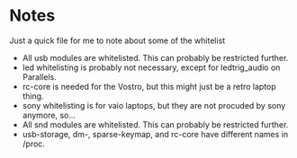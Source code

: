 # Notes

Just a quick file for me to note about some of the whitelist

- All usb modules are whitelisted. This can probably be restricted further.
- led whitelisting is probably not necessary, except for ledtrig_audio on Parallels.
- rc-core is needed for the Vostro, but this might just be a retro laptop thing.
- sony whitelisting is for vaio laptops, but they are not procuded by sony anymore, so...
- All snd modules are whitelisted. This can probably be restricted further.
- usb-storage, dm-, sparse-keymap, and rc-core have different names in /proc.